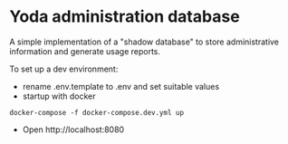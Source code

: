 # Yoda administration database

A simple implementation of a "shadow database" to store administrative information and generate usage reports.

To set up a dev environment:
- rename .env.template to .env and set suitable values
- startup with docker
```
docker-compose -f docker-compose.dev.yml up
```
- Open http://localhost:8080